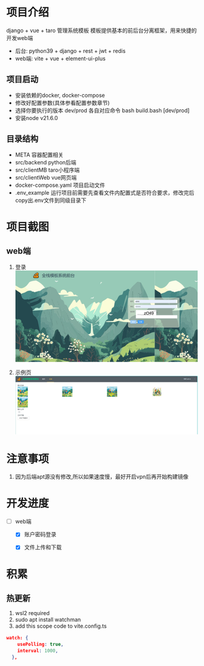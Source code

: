 # 项目介绍
django + vue + taro 管理系统模板
模板提供基本的前后台分离框架，用来快捷的开发web端 
* 后台: python39 + django + rest + jwt + redis
* web端: vite + vue + element-ui-plus

## 项目启动
* 安装依赖的docker, docker-compose
* 修改好配置参数(具体参看配置参数章节)
* 选择你要执行的版本 dev/prod 各自对应命令 bash build.bash [dev/prod]
* 安装node v21.6.0


## 目录结构
- META 容器配置相关
- src/backend python后端
- src/clientMB taro小程序端
- src/clientWeb vue网页端
- docker-compose.yaml 项目启动文件
- .env_example 运行项目前需要先查看文件内配置式是否符合要求，修改完后copy出.env文件到同级目录下



# 项目截图
## web端
1. 登录
![登录](./doc/login.jpg)

2. 示例页
![示例](./doc/example.jpg)



# 注意事项
1. 因为后端apt源没有修改,所以如果速度慢，最好开启vpn后再开始构建镜像


# 开发进度
* [ ] web端
  * [x] 账户密码登录
  * [x] 文件上传和下载


# 积累
## 热更新
1. wsl2 required
2. sudo apt install watchman
3. add this scope code to vite.config.ts
  ```json
  watch: {
      usePolling: true,
      interval: 1000,
    },
  ```
